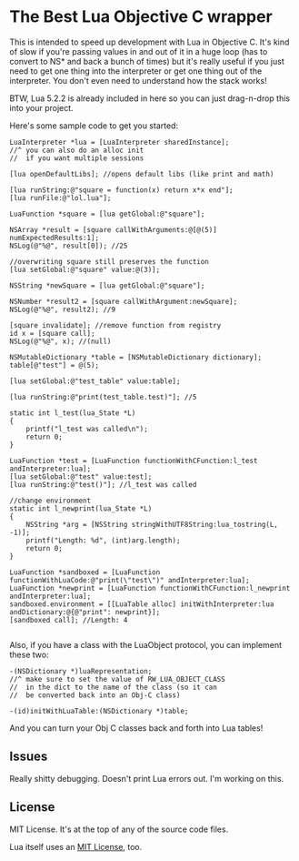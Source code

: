 # The Best Lua Objective C wrapper

This is intended to speed up development with Lua in Objective C. It's kind of slow if you're passing values in and out of it in a huge loop (has to convert to NS\* and back a bunch of times) but it's really useful if you just need to get one thing into the interpreter or get one thing out of the interpreter. You don't even need to understand how the stack works!

BTW, Lua 5.2.2 is already included in here so you can just drag-n-drop this into your project.

Here's some sample code to get you started:

```objc
LuaInterpreter *lua = [LuaInterpreter sharedInstance];
//^ you can also do an alloc init
//  if you want multiple sessions

[lua openDefaultLibs]; //opens default libs (like print and math)

[lua runString:@"square = function(x) return x*x end"];
[lua runFile:@"lol.lua"];

LuaFunction *square = [lua getGlobal:@"square"];

NSArray *result = [square callWithArguments:@[@(5)] numExpectedResults:1];
NSLog(@"%@", result[0]); //25

//overwriting square still preserves the function
[lua setGlobal:@"square" value:@(3)];

NSString *newSquare = [lua getGlobal:@"square"];

NSNumber *result2 = [square callWithArgument:newSquare];
NSLog(@"%@", result2); //9

[square invalidate]; //remove function from registry
id x = [square call];
NSLog(@"%@", x); //(null)

NSMutableDictionary *table = [NSMutableDictionary dictionary];
table[@"test"] = @(5);

[lua setGlobal:@"test_table" value:table];

[lua runString:@"print(test_table.test)"]; //5

static int l_test(lua_State *L)
{
    printf("l_test was called\n");
    return 0;
}

LuaFunction *test = [LuaFunction functionWithCFunction:l_test andInterpreter:lua];
[lua setGlobal:@"test" value:test];
[lua runString:@"test()"]; //l_test was called

//change environment
static int l_newprint(lua_State *L)
{
    NSString *arg = [NSString stringWithUTF8String:lua_tostring(L, -1)];
    printf("Length: %d", (int)arg.length);
    return 0;
}

LuaFunction *sandboxed = [LuaFunction functionWithLuaCode:@"print(\"test\")" andInterpreter:lua];
LuaFunction *newprint = [LuaFunction functionWithCFunction:l_newprint andInterpreter:lua];
sandboxed.environment = [[LuaTable alloc] initWithInterpreter:lua andDictionary:@{@"print": newprint}];
[sandboxed call]; //Length: 4


```

Also, if you have a class with the LuaObject protocol, you can implement these two:
```objc
-(NSDictionary *)luaRepresentation;
//^ make sure to set the value of RW_LUA_OBJECT_CLASS
//  in the dict to the name of the class (so it can
//  be converted back into an Obj-C class)

-(id)initWithLuaTable:(NSDictionary *)table;
```
And you can turn your Obj C classes back and forth into Lua tables!

## Issues

Really shitty debugging. Doesn't print Lua errors out. I'm working on this.

## License

MIT License. It's at the top of any of the source code files.

Lua itself uses an [MIT License](http://www.lua.org/license.html), too.
